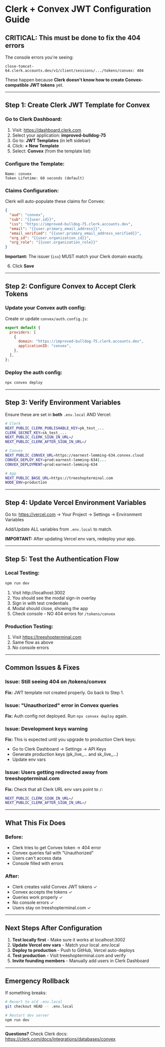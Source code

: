 # Clerk + Convex JWT Configuration Guide

## CRITICAL: This must be done to fix the 404 errors

The console errors you're seeing:
```
close-tomcat-64.clerk.accounts.dev/v1/client/sessions/.../tokens/convex: 404
```

These happen because **Clerk doesn't know how to create Convex-compatible JWT tokens** yet.

---

## Step 1: Create Clerk JWT Template for Convex

### Go to Clerk Dashboard:
1. Visit: https://dashboard.clerk.com
2. Select your application: **improved-bulldog-75**
3. Go to: **JWT Templates** (in left sidebar)
4. Click: **+ New Template**
5. Select: **Convex** (from the template list)

### Configure the Template:
```
Name: convex
Token Lifetime: 60 seconds (default)
```

### Claims Configuration:
Clerk will auto-populate these claims for Convex:
```json
{
  "aud": "convex",
  "sub": "{{user.id}}",
  "iss": "https://improved-bulldog-75.clerk.accounts.dev",
  "email": "{{user.primary_email_address}}",
  "email_verified": "{{user.primary_email_address_verified}}",
  "org_id": "{{user.organization_id}}",
  "org_role": "{{user.organization_role}}"
}
```

**Important:** The issuer (`iss`) MUST match your Clerk domain exactly.

6. Click **Save**

---

## Step 2: Configure Convex to Accept Clerk Tokens

### Update your Convex auth config:

Create or update `convex/auth.config.js`:

```javascript
export default {
  providers: [
    {
      domain: "https://improved-bulldog-75.clerk.accounts.dev",
      applicationID: "convex",
    },
  ],
};
```

### Deploy the auth config:
```bash
npx convex deploy
```

---

## Step 3: Verify Environment Variables

Ensure these are set in **both** `.env.local` AND Vercel:

```bash
# Clerk
NEXT_PUBLIC_CLERK_PUBLISHABLE_KEY=pk_test_...
CLERK_SECRET_KEY=sk_test_...
NEXT_PUBLIC_CLERK_SIGN_IN_URL=/
NEXT_PUBLIC_CLERK_AFTER_SIGN_IN_URL=/

# Convex
NEXT_PUBLIC_CONVEX_URL=https://earnest-lemming-634.convex.cloud
CONVEX_DEPLOY_KEY=prod:earnest-lemming-634|...
CONVEX_DEPLOYMENT=prod:earnest-lemming-634

# App
NEXT_PUBLIC_BASE_URL=https://treeshopterminal.com
NODE_ENV=production
```

---

## Step 4: Update Vercel Environment Variables

Go to: https://vercel.com → Your Project → Settings → Environment Variables

Add/Update ALL variables from `.env.local` to match.

**IMPORTANT:** After updating Vercel env vars, redeploy your app.

---

## Step 5: Test the Authentication Flow

### Local Testing:
```bash
npm run dev
```

1. Visit http://localhost:3002
2. You should see the modal sign-in overlay
3. Sign in with test credentials
4. Modal should close, showing the app
5. Check console - NO 404 errors for `/tokens/convex`

### Production Testing:
1. Visit https://treeshopterminal.com
2. Same flow as above
3. No console errors

---

## Common Issues & Fixes

### Issue: Still seeing 404 on /tokens/convex
**Fix:** JWT template not created properly. Go back to Step 1.

### Issue: "Unauthorized" error in Convex queries
**Fix:** Auth config not deployed. Run `npx convex deploy` again.

### Issue: Development keys warning
**Fix:** This is expected until you upgrade to production Clerk keys:
- Go to Clerk Dashboard → Settings → API Keys
- Generate production keys (pk_live_... and sk_live_...)
- Update env vars

### Issue: Users getting redirected away from treeshopterminal.com
**Fix:** Check that all Clerk URL env vars point to `/`:
```bash
NEXT_PUBLIC_CLERK_SIGN_IN_URL=/
NEXT_PUBLIC_CLERK_AFTER_SIGN_IN_URL=/
```

---

## What This Fix Does

### Before:
- Clerk tries to get Convex token → 404 error
- Convex queries fail with "Unauthorized"
- Users can't access data
- Console filled with errors

### After:
- Clerk creates valid Convex JWT tokens ✓
- Convex accepts the tokens ✓
- Queries work properly ✓
- No console errors ✓
- Users stay on treeshopterminal.com ✓

---

## Next Steps After Configuration

1. **Test locally first** - Make sure it works at localhost:3002
2. **Update Vercel env vars** - Match your local .env.local
3. **Deploy to production** - Push to GitHub, Vercel auto-deploys
4. **Test production** - Visit treeshopterminal.com and verify
5. **Invite founding members** - Manually add users in Clerk Dashboard

---

## Emergency Rollback

If something breaks:

```bash
# Revert to old .env.local
git checkout HEAD -- .env.local

# Restart dev server
npm run dev
```

---

**Questions?** Check Clerk docs: https://clerk.com/docs/integrations/databases/convex
